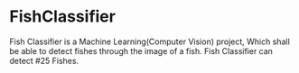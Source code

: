 # FishClassifier
Fish Classifier is a Machine Learning(Computer Vision) project, Which shall be able to detect fishes through the image of a fish.
Fish Classifier can detect #25 Fishes.


